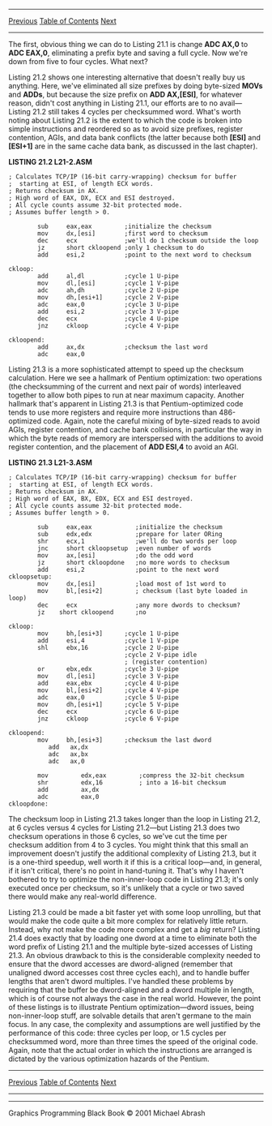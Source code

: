   ------------------------ --------------------------------- --------------------
  [Previous](21-03.html)   [Table of Contents](index.html)   [Next](21-05.html)
  ------------------------ --------------------------------- --------------------

The first, obvious thing we can do to Listing 21.1 is change **ADC
AX,0** to **ADC EAX,0**, eliminating a prefix byte and saving a full
cycle. Now we're down from five to four cycles. What next?

Listing 21.2 shows one interesting alternative that doesn't really buy
us anything. Here, we've eliminated all size prefixes by doing
byte-sized **MOVs** and **ADDs**, but because the size prefix on **ADD
AX,[ESI]**, for whatever reason, didn't cost anything in Listing 21.1,
our efforts are to no avail—Listing 21.2 still takes 4 cycles per
checksummed word. What's worth noting about Listing 21.2 is the extent
to which the code is broken into simple instructions and reordered so as
to avoid size prefixes, register contention, AGIs, and data bank
conflicts (the latter because both **[ESI]** and **[ESI+1]** are in the
same cache data bank, as discussed in the last chapter).

**LISTING 21.2 L21-2.ASM**

    ; Calculates TCP/IP (16-bit carry-wrapping) checksum for buffer
    ;  starting at ESI, of length ECX words.
    ; Returns checksum in AX.
    ; High word of EAX, DX, ECX and ESI destroyed.
    ; All cycle counts assume 32-bit protected mode.
    ; Assumes buffer length > 0.

            sub     eax,eax         ;initialize the checksum
            mov     dx,[esi]        ;first word to checksum
            dec     ecx             ;we'll do 1 checksum outside the loop
            jz      short ckloopend ;only 1 checksum to do
            add     esi,2           ;point to the next word to checksum

    ckloop:
            add     al,dl           ;cycle 1 U-pipe
            mov     dl,[esi]        ;cycle 1 V-pipe
            adc     ah,dh           ;cycle 2 U-pipe
            mov     dh,[esi+1]      ;cycle 2 V-pipe
            adc     eax,0           ;cycle 3 U-pipe
            add     esi,2           ;cycle 3 V-pipe
            dec     ecx             ;cycle 4 U-pipe
            jnz     ckloop          ;cycle 4 V-pipe

    ckloopend:
            add     ax,dx           ;checksum the last word
            adc     eax,0

Listing 21.3 is a more sophisticated attempt to speed up the checksum
calculation. Here we see a hallmark of Pentium optimization: two
operations (the checksumming of the current and next pair of words)
interleaved together to allow both pipes to run at near maximum
capacity. Another hallmark that's apparent in Listing 21.3 is that
Pentium-optimized code tends to use more registers and require more
instructions than 486-optimized code. Again, note the careful mixing of
byte-sized reads to avoid AGIs, register contention, and cache bank
collisions, in particular the way in which the byte reads of memory are
interspersed with the additions to avoid register contention, and the
placement of **ADD ESI,4** to avoid an AGI.

**LISTING 21.3 L21-3.ASM**

    ; Calculates TCP/IP (16-bit carry-wrapping) checksum for buffer
    ;  starting at ESI, of length ECX words.
    ; Returns checksum in AX.
    ; High word of EAX, BX, EDX, ECX and ESI destroyed.
    ; All cycle counts assume 32-bit protected mode.
    ; Assumes buffer length > 0.

            sub     eax,eax            ;initialize the checksum
            sub     edx,edx            ;prepare for later ORing
            shr     ecx,1              ;we'll do two words per loop
            jnc     short ckloopsetup  ;even number of words
            mov     ax,[esi]           ;do the odd word
            jz      short ckloopdone   ;no more words to checksum
            add     esi,2              ;point to the next word
    ckloopsetup:
            mov     dx,[esi]           ;load most of 1st word to
            mov     bl,[esi+2]         ; checksum (last byte loaded in loop)
            dec     ecx                ;any more dwords to checksum?
            jz    short ckloopend      ;no

    ckloop:
            mov     bh,[esi+3]      ;cycle 1 U-pipe
            add     esi,4           ;cycle 1 V-pipe
            shl     ebx,16          ;cycle 2 U-pipe
                                    ;cycle 2 V-pipe idle
                                    ; (register contention)
            or      ebx,edx         ;cycle 3 U-pipe
            mov     dl,[esi]        ;cycle 3 V-pipe
            add     eax,ebx         ;cycle 4 U-pipe
            mov     bl,[esi+2]      ;cycle 4 V-pipe
            adc     eax,0           ;cycle 5 U-pipe
            mov     dh,[esi+1]      ;cycle 5 V-pipe
            dec     ecx             ;cycle 6 U-pipe
            jnz     ckloop          ;cycle 6 V-pipe

    ckloopend:
            mov     bh,[esi+3]      ;checksum the last dword
               add   ax,dx
               adc   ax,bx
               adc   ax,0

            mov         edx,eax         ;compress the 32-bit checksum
            shr         edx,16          ; into a 16-bit checksum
            add         ax,dx
            adc         eax,0
    ckloopdone:

The checksum loop in Listing 21.3 takes longer than the loop in Listing
21.2, at 6 cycles versus 4 cycles for Listing 21.2—but Listing 21.3 does
two checksum operations in those 6 cycles, so we've cut the time per
checksum addition from 4 to 3 cycles. You might think that this small an
improvement doesn't justify the additional complexity of Listing 21.3,
but it is a one-third speedup, well worth it if this is a critical
loop—and, in general, if it isn't critical, there's no point in
hand-tuning it. That's why I haven't bothered to try to optimize the
non-inner-loop code in Listing 21.3; it's only executed once per
checksum, so it's unlikely that a cycle or two saved there would make
any real-world difference.

Listing 21.3 could be made a bit faster yet with some loop unrolling,
but that would make the code quite a bit more complex for relatively
little return. Instead, why not make the code more complex and get a
*big* return? Listing 21.4 does exactly that by loading one dword at a
time to eliminate both the word prefix of Listing 21.1 and the multiple
byte-sized accesses of Listing 21.3. An obvious drawback to this is the
considerable complexity needed to ensure that the dword accesses are
dword-aligned (remember that unaligned dword accesses cost three cycles
each), and to handle buffer lengths that aren't dword multiples. I've
handled these problems by requiring that the buffer be dword-aligned and
a dword multiple in length, which is of course not always the case in
the real world. However, the point of these listings is to illustrate
Pentium optimization—dword issues, being non-inner-loop stuff, are
solvable details that aren't germane to the main focus. In any case, the
complexity and assumptions are well justified by the performance of this
code: three cycles per loop, or 1.5 cycles per checksummed word, more
than three times the speed of the original code. Again, note that the
actual order in which the instructions are arranged is dictated by the
various optimization hazards of the Pentium.

  ------------------------ --------------------------------- --------------------
  [Previous](21-03.html)   [Table of Contents](index.html)   [Next](21-05.html)
  ------------------------ --------------------------------- --------------------

* * * * *

Graphics Programming Black Book © 2001 Michael Abrash
